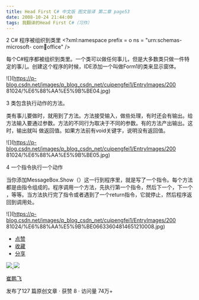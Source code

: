 ```yaml
---
title: Head First C# 中文版 图文皆译 第二章 page53
date: 2008-10-24 21:44:00
tags: 我翻译的Head First C#（习作）
---
```

2 C#  程序被组织到类里  <?xml:namespace prefix = o ns = "urn:schemas-microsoft-
com:office:office" />

每个C#程序都被组织到类里。一个类可以做任何事儿，但是大多数类只做一件特定的事儿。创建这个程序的时候，IDE添加一个叫做Form1的类来显示窗体。

![](https://p-blog.csdn.net/images/p_blog_csdn_net/cuipengfei1/EntryImages/200
81024/%E6%88%AA%E5%9B%BE04.jpg)

3  类包含执行动作的方法。

类有事儿要做时，就用到了方法。方法接受输入，做些处理，有时还会有输出。给方法输入要通过参数。方法的不同行为取决于不同的参数。有的方法产出输出。这时，输出就叫
做返回值。如果方法前有void关键字，说明没有返回值。

![](https://p-blog.csdn.net/images/p_blog_csdn_net/cuipengfei1/EntryImages/200
81024/%E6%88%AA%E5%9B%BE05.jpg)

4  一个指令执行一个动作

当你添加MessageBox.Show（）这一行到程序里，就是写了一个指令。每个方法都是由指令组成的。程序调用一个方法，先执行第一个指令，然后下一个，下一个
，等等。当方法执行完了指令或者遇到了一个return指令，它就停止，然后程序返回到调用处。

![](https://p-blog.csdn.net/images/p_blog_csdn_net/cuipengfei1/EntryImages/200
81024/%E6%88%AA%E5%9B%BE06633604814651210008.jpg)

  * [ 点赞  ](javascript:;)
  * [ 收藏  ](javascript:;)
  * [ 分享 ](javascript:;)

[ ![](https://profile.csdnimg.cn/5/2/5/3_cuipengfei1)
![](https://g.csdnimg.cn/static/user-reg-year/1x/11.png)
](https://blog.csdn.net/cuipengfei1)

[ 崔鹏飞 ](https://blog.csdn.net/cuipengfei1)

发布了127 篇原创文章  ·  获赞 8  ·  访问量 74万+

